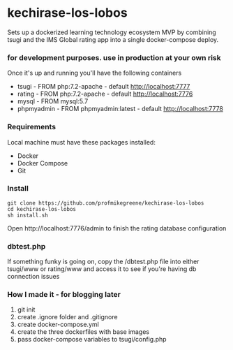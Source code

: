 # kechirase-los-lobos
Sets up a dockerized learning technology ecosystem MVP by combining tsugi and the IMS Global rating app into a single docker-compose deploy.

### for development purposes. use in production at your own risk

Once it's up and running you'll have the following containers
* tsugi - FROM php:7.2-apache - default [http://localhost:7777](http://localhost:7777)
* rating - FROM php:7.2-apache - default [http://localhost:7776](http://localhost:7776)
* mysql - FROM mysql:5.7
* phpmyadmin - FROM phpmyadmin:latest - default [http://localhost:7778](http://localhost:7778)

### Requirements
Local machine must have these packages installed:
* Docker
* Docker Compose
* Git

### Install
`git clone https://github.com/profmikegreene/kechirase-los-lobos`  
`cd kechirase-los-lobos`  
`sh install.sh`  

Open http://localhost:7776/admin to finish the rating database configuration  

### dbtest.php
If something funky is going on, copy the /dbtest.php file into either tsugi/www or rating/www and access it to see if you're having db connection issues

### How I made it - for blogging later
1. git init
2. create .ignore folder and .gitignore
3. create docker-compose.yml
4. create the three dockerfiles with base images
5. pass docker-compose variables to tsugi/config.php
